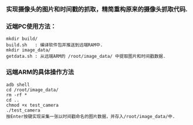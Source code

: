 ### 实现摄像头的图片和时间戳的抓取，精简重构原来的摄像头抓取代码.
### 近端PC使用方法：
    mkdir build/
    build.sh   : 编译软件包并推送到远端RAM中.
    mkdir image_data/
    getdata.sh : 从远端ARM的 /root/image_data/ 中提取图片和时间戳数据.

### 远端ARM的具体操作方法
    adb shell
    cd /root/image_data/
    rm -rf *
    cd ..
    chmod +x test_camera
    ./test_camera
    按Enter按键实现采集一张以时间戳命名的图片数据，并存入/root/image_data/中.
